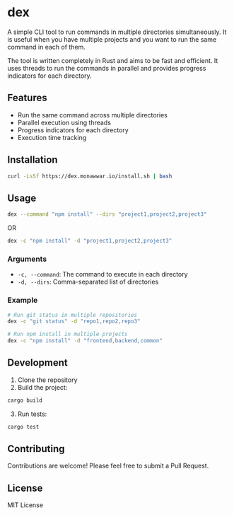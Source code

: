 # dex

A simple CLI tool to run commands in multiple directories simultaneously. It is useful when you have multiple projects and you want to run the same command in each of them.

The tool is written completely in Rust and aims to be fast and efficient. It uses threads to run the commands in parallel and provides progress indicators for each directory.

## Features

- Run the same command across multiple directories
- Parallel execution using threads
- Progress indicators for each directory
- Execution time tracking

## Installation

```bash
curl -LsSf https://dex.monawwar.io/install.sh | bash
```

## Usage

```bash
dex --command "npm install" --dirs "project1,project2,project3"
```

OR

```bash
dex -c "npm install" -d "project1,project2,project3"
```

### Arguments

- `-c, --command`: The command to execute in each directory
- `-d, --dirs`: Comma-separated list of directories

### Example

```bash
# Run git status in multiple repositories
dex -c "git status" -d "repo1,repo2,repo3"

# Run npm install in multiple projects
dex -c "npm install" -d "frontend,backend,common"
```

## Development

1. Clone the repository
2. Build the project:

```bash
cargo build
```

3. Run tests:

```bash
cargo test
```

## Contributing

Contributions are welcome! Please feel free to submit a Pull Request.

## License

MIT License
